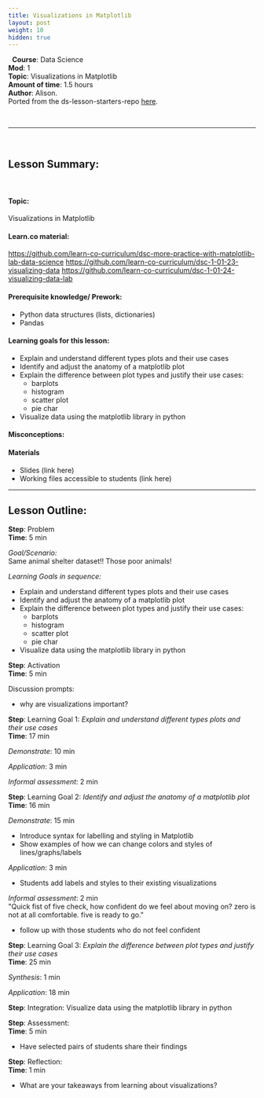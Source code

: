 ```yaml
---
title: Visualizations in Matplotlib
layout: post
weight: 10
hidden: true
---
```

​
​
**Course**: Data Science   <br/>
**Mod**: 1                   <br/>
**Topic**: Visualizations in Matplotlib  <br/>
**Amount of time**: 1.5 hours <br/>
**Author**: Alison.  
​​Ported from the ds-lesson-starters-repo [here](https://github.com/learn-co-curriculum/ds-lessons-starter/tree/master/lesson-plans-by-mod/Module-1/manipulating_data_with_pandas).

​
***
​
## Lesson Summary:
​
#### Topic:
Visualizations in Matplotlib

#### Learn.co material:
https://github.com/learn-co-curriculum/dsc-more-practice-with-matplotlib-lab-data-science
https://github.com/learn-co-curriculum/dsc-1-01-23-visualizing-data
https://github.com/learn-co-curriculum/dsc-1-01-24-visualizing-data-lab

#### Prerequisite knowledge/ Prework:
- Python data structures (lists, dictionaries)
- Pandas

#### Learning goals for this lesson:
- Explain and understand different types plots and their use cases
- Identify and adjust the anatomy of a matplotlib plot
- Explain the difference between plot types and justify their use cases:
  - barplots
  - histogram
  - scatter plot
  -  pie char
- Visualize data using the matplotlib library in python

#### Misconceptions:

#### Materials
- Slides (link here)
- Working files accessible to students (link here)

***

## Lesson Outline:

**Step**: Problem <br/>
**Time**: 5 min

_Goal/Scenario:_<br/>
Same animal shelter dataset!! Those poor animals!

_Learning Goals in sequence:_<br/>
- Explain and understand different types plots and their use cases
- Identify and adjust the anatomy of a matplotlib plot
- Explain the difference between plot types and justify their use cases:
  - barplots
  - histogram
  - scatter plot
  -  pie char
- Visualize data using the matplotlib library in python


**Step**: Activation <br/>
**Time**: 5 min

Discussion prompts:
- why are visualizations important?


**Step**: Learning Goal 1: _Explain and understand different types plots and their use cases_ <br/>
**Time**: 17 min

_Demonstrate_: 10 min <br/>


_Application_: 3 min <br/>


_Informal assessment_: 2 min <br/>


**Step**: Learning Goal 2: _Identify and adjust the anatomy of a matplotlib plot_ <br/>
**Time**: 16 min

_Demonstrate_: 15 min <br/>
- Introduce syntax for labelling and styling in Matplotlib
- Show examples of how we can change colors and styles of lines/graphs/labels

_Application_: 3 min <br/>
- Students add labels and styles to their existing visualizations

_Informal assessment_: 2 min <br/>
"Quick fist of five check, how confident do we feel about moving on? zero is not at all comfortable. five is ready to go."
- follow up with those students who do not feel confident

**Step**: Learning Goal 3: _Explain the difference between plot types and justify their use cases_ <br/>
**Time**: 25 min

_Synthesis_: 1 min <br/>


_Application_: 18 min <br/>


**Step**: Integration: Visualize data using the matplotlib library in python



**Step**: Assessment:  <br/>
**Time**: 5 min<br/>
- Have selected pairs of students share their findings

**Step**: Reflection:  <br/>
**Time**: 1 min <br/>
- What are your takeaways from learning about visualizations?

